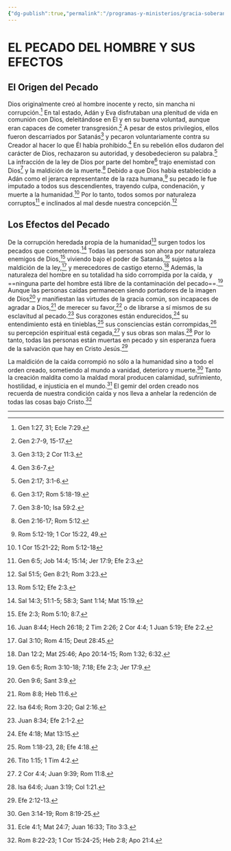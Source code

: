 ```yaml
---
{"dg-publish":true,"permalink":"/programas-y-ministerios/gracia-soberana-orizaba/identidad-y-teologia/el-pecado-del-hombre-y-sus-efectos/"}
---
```


# EL PECADO DEL  HOMBRE Y SUS EFECTOS

## El Origen del Pecado

Dios originalmente creó al hombre inocente y recto, sin mancha ni corrupción.[^1] En tal estado, Adán y Eva disfrutaban una plenitud de vida en comunión con Dios, deleitándose en Él y en su buena voluntad, aunque eran capaces de cometer transgresión.[^2] A pesar de estos privilegios, ellos fueron descarriados por Satanás[^3] y pecaron voluntariamente contra su Creador al hacer lo que Él había prohibido.[^4] En su rebelión ellos dudaron del carácter de Dios, rechazaron su autoridad, y desobedecieron su palabra.[^5] La infracción de la ley de Dios por parte del hombre[^6] trajo enemistad con Dios[^7] y la maldición de la muerte.[^8] Debido a que Dios había establecido a Adán como el jerarca representante de la raza humana,[^9] su pecado le fue imputado a todos sus descendientes, trayendo culpa, condenación, y muerte a la humanidad.[^10] Por lo tanto, todos somos por naturaleza corruptos[^11] e inclinados al mal desde nuestra concepción.[^12]

## Los Efectos del Pecado

De la corrupción heredada propia de la humanidad[^13] surgen todos los pecados que cometemos.[^14] Todas las personas son ahora por naturaleza enemigos de Dios,[^15] viviendo bajo el poder de Satanás,[^16] sujetos a la maldición de la ley,[^17] y merecedores de castigo eterno.[^18] Además, la naturaleza del hombre en su totalidad ha sido corrompida por la caída, y ==ninguna parte del hombre está libre de la contaminación del pecado==.[^19] Aunque las personas caídas permanecen siendo portadores de la imagen de Dios[^20] y manifiestan las virtudes de la gracia común, son incapaces de agradar a Dios,[^21] de merecer su favor,[^22] o de librarse a sí mismos de su esclavitud al pecado.[^23] Sus corazones están endurecidos,[^24] su entendimiento está en tinieblas,[^25] sus consciencias están corrompidas,[^26] su percepción espiritual está cegada,[^27] y sus obras son malas.[^28] Por lo tanto, todas las personas están muertas en pecado y sin esperanza fuera de la salvación que hay en Cristo Jesús.[^29]

La maldición de la caída corrompió no sólo a la humanidad sino a todo el orden creado, sometiendo al mundo a vanidad, deterioro y muerte.[^30] Tanto la creación maldita como la maldad moral producen calamidad, sufrimiento, hostilidad, e injusticia en el mundo.[^31] El gemir del orden creado nos recuerda de nuestra condición caída y nos lleva a anhelar la redención de todas las cosas bajo Cristo.[^32]

  

---

[^1]: Gen 1:27, 31; Ecle 7:29.

[^2]: Gen 2:7-9, 15-17.

[^3]: Gen 3:13; 2 Cor 11:3.

[^4]: Gen 3:6-7.

[^5]: Gen 2:17; 3:1-6.

[^6]: Gen 3:17; Rom 5:18-19.

[^7]: Gen 3:8-10; Isa 59:2.

[^8]: Gen 2:16-17; Rom 5:12.

[^9]: Rom 5:12-19; 1 Cor 15:22, 49.

[^10]: 1 Cor 15:21-22; Rom 5:12-18

[^11]: Gen 6:5; Job 14:4; 15:14; Jer 17:9; Efe 2:3.

[^12]: Sal 51:5; Gen 8:21; Rom 3:23.

[^13]: Rom 5:12; Efe 2:3.

[^14]: Sal 14:3; 51:1-5; 58:3; Sant 1:14; Mat 15:19.

[^15]: Efe 2:3; Rom 5:10; 8:7.

[^16]: Juan 8:44; Hech 26:18; 2 Tim 2:26; 2 Cor 4:4; 1 Juan 5:19; Efe 2:2.

[^17]: Gal 3:10; Rom 4:15; Deut 28:45.

[^18]: Dan 12:2; Mat 25:46; Apo 20:14-15; Rom 1:32; 6:32.

[^19]: Gen 6:5; Rom 3:10-18; 7:18; Efe 2:3; Jer 17:9.

[^20]: Gen 9:6; Sant 3:9.

[^21]: Rom 8:8; Heb 11:6.

[^22]: Isa 64:6; Rom 3:20; Gal 2:16.

[^23]: Juan 8:34; Efe 2:1-2.

[^24]: Efe 4:18; Mat 13:15.

[^25]: Rom 1:18-23, 28; Efe 4:18.

[^26]: Tito 1:15; 1 Tim 4:2.

[^27]: 2 Cor 4:4; Juan 9:39; Rom 11:8.

[^28]: Isa 64:6; Juan 3:19; Col 1:21.

[^29]: Efe 2:12-13.

[^30]: Gen 3:14-19; Rom 8:19-25.

[^31]: Ecle 4:1; Mat 24:7; Juan 16:33; Tito 3:3.

[^32]: Rom 8:22-23; 1 Cor 15:24-25; Heb 2:8; Apo 21:4.